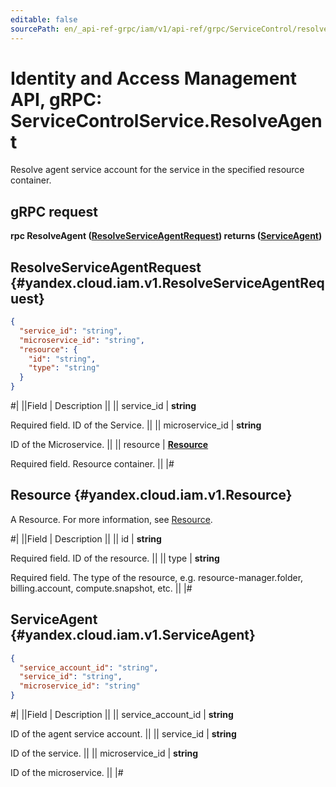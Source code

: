 ```yaml
---
editable: false
sourcePath: en/_api-ref-grpc/iam/v1/api-ref/grpc/ServiceControl/resolveAgent.md
---
```


# Identity and Access Management API, gRPC: ServiceControlService.ResolveAgent

Resolve agent service account for the service in the specified resource container.

## gRPC request

**rpc ResolveAgent ([ResolveServiceAgentRequest](#yandex.cloud.iam.v1.ResolveServiceAgentRequest)) returns ([ServiceAgent](#yandex.cloud.iam.v1.ServiceAgent))**

## ResolveServiceAgentRequest {#yandex.cloud.iam.v1.ResolveServiceAgentRequest}

```json
{
  "service_id": "string",
  "microservice_id": "string",
  "resource": {
    "id": "string",
    "type": "string"
  }
}
```

#|
||Field | Description ||
|| service_id | **string**

Required field. ID of the Service. ||
|| microservice_id | **string**

ID of the Microservice. ||
|| resource | **[Resource](#yandex.cloud.iam.v1.Resource)**

Required field. Resource container. ||
|#

## Resource {#yandex.cloud.iam.v1.Resource}

A Resource. For more information, see [Resource](/docs/iam/concepts/access-control/resources-with-access-control).

#|
||Field | Description ||
|| id | **string**

Required field. ID of the resource. ||
|| type | **string**

Required field. The type of the resource, e.g. resource-manager.folder, billing.account, compute.snapshot, etc. ||
|#

## ServiceAgent {#yandex.cloud.iam.v1.ServiceAgent}

```json
{
  "service_account_id": "string",
  "service_id": "string",
  "microservice_id": "string"
}
```

#|
||Field | Description ||
|| service_account_id | **string**

ID of the agent service account. ||
|| service_id | **string**

ID of the service. ||
|| microservice_id | **string**

ID of the microservice. ||
|#